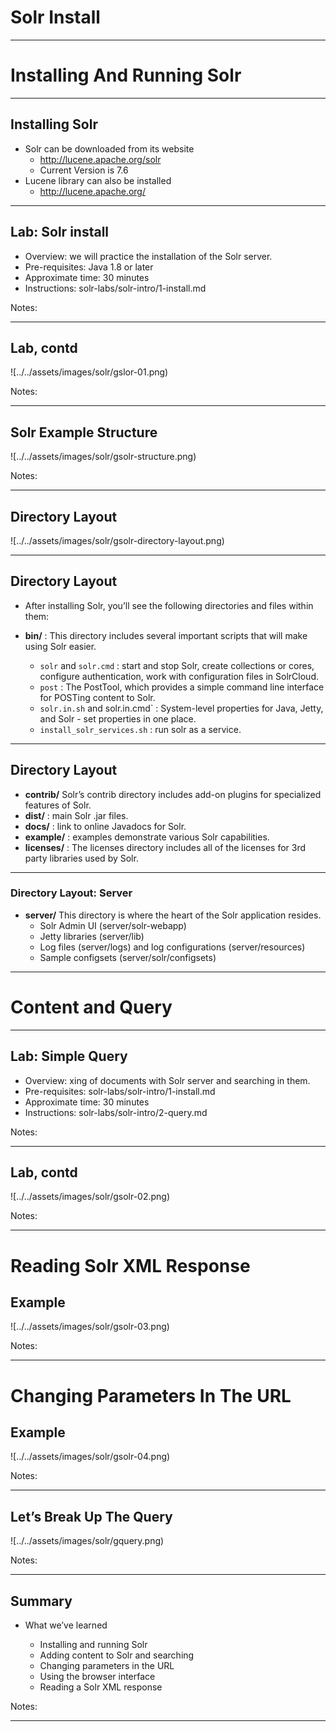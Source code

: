 # Solr Install 

---


# Installing And Running Solr

---


## Installing Solr

 * Solr can be downloaded from its website
   - http://lucene.apache.org/solr
   - Current Version is 7.6
 * Lucene library can also be installed
   - http://lucene.apache.org/

---

## Lab: Solr install

- Overview: we will practice the installation of the Solr server.
- Pre-requisites: Java 1.8 or later  
- Approximate time: 30 minutes
- Instructions: solr-labs/solr-intro/1-install.md


Notes:


---

## Lab, contd

![../../assets/images/solr/gslor-01.png) <!-- {"left" : 1.18, "top" : 0.92, "height" : 6.3, "width" : 7.61} -->



Notes:


---

## Solr Example Structure


![../../assets/images/solr/gsolr-structure.png) <!-- {"left" : 0.71, "top" : 1.34, "height" : 5.36, "width" : 8.83} -->


Notes:


---


## Directory Layout

![../../assets/images/solr/gsolr-directory-layout.png) <!-- {"left" : 1.02, "top" : 2.14, "height" : 3.69, "width" : 8.21} -->



---


## Directory Layout
* After installing Solr, you’ll see the following directories and files within them:

* **bin/** :  This directory includes several important scripts that will make using Solr easier.
  -  `solr` and `solr.cmd` : start and stop Solr, create  collections or cores, configure authentication, work with configuration files in SolrCloud.
  - `post` : The PostTool, which provides a simple command line interface for POSTing content to Solr.
  - `solr.in.sh` and solr.in.cmd` :  System-level properties for Java, Jetty, and Solr - set properties in one place.
  - `install_solr_services.sh` : run solr as a service.

---

## Directory Layout

 * **contrib/** Solr’s contrib directory includes add-on plugins for specialized features of Solr.
 * **dist/** :  main Solr .jar files.
 * **docs/**  : link to online Javadocs for Solr.
 * **example/** :  examples demonstrate various Solr capabilities.
 * **licenses/** :  The licenses directory includes all of the licenses for 3rd party libraries used by Solr.

---

### Directory Layout: Server

 * **server/** This directory is where the heart of the Solr application resides. 
   - Solr Admin UI (server/solr-webapp)
   - Jetty libraries (server/lib)
   - Log files (server/logs) and log configurations (server/resources)
   - Sample configsets (server/solr/configsets)


---

# Content and Query 


---

## Lab: Simple Query

- Overview: xing of documents with Solr server and searching in them.
- Pre-requisites: solr-labs/solr-intro/1-install.md  
- Approximate time: 30 minutes
- Instructions: solr-labs/solr-intro/2-query.md


Notes:


---

## Lab, contd

![../../assets/images/solr/gsolr-02.png) <!-- {"left" : 0.71, "top" : 1.34, "height" : 5.36, "width" : 8.83} -->


Notes:


---

# Reading Solr XML Response

## Example

![../../assets/images/solr/gsolr-03.png) <!-- {"left" : 1.02, "top" : 0.9, "height" : 6.45, "width" : 8.22} -->


Notes:


---

# Changing Parameters In The URL

## Example

![../../assets/images/solr/gsolr-04.png) <!-- {"left" : 1.83, "top" : 0.96, "height" : 6.23, "width" : 6.59} -->

Notes:


---

## Let’s Break Up The Query


![../../assets/images/solr/gquery.png) <!-- {"left" : 0.6, "top" : 2.46, "height" : 2.58, "width" : 9.06} -->


Notes:


---

## Summary

  * What we’ve learned

    - Installing and running Solr
    - Adding content to Solr and searching
    - Changing parameters in the URL
    - Using the browser interface
    - Reading a Solr XML response


Notes:


---




